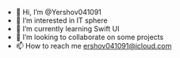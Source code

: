 - 👋 Hi, I’m @Yershov041091
- 👀 I’m interested in IT sphere
- 🌱 I’m currently learning Swift UI
- 💞️ I’m looking to collaborate on some projects
- 📫 How to reach me ershov041091@icloud.com

<!---
Yershov041091/Yershov041091 is a ✨ special ✨ repository because its `README.md` (this file) appears on your GitHub profile.
You can click the Preview link to take a look at your changes.
--->

